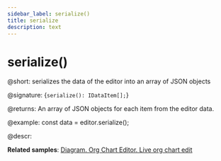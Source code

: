 ```yaml
---
sidebar_label: serialize()
title: serialize
description: text
---
```


# serialize()

@short: serializes the data of the editor into an array of JSON objects

@signature: {`serialize(): IDataItem[];`}

@returns:
An array of JSON objects for each item from the editor data.

@example:
const data = editor.serialize();

@descr:

**Related samples**: [Diagram. Org Chart Editor. Live org chart edit](https://snippet.dhtmlx.com/bng7ego7)
